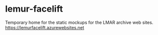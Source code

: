 # lemur-facelift
Temporary home for the static mockups for the LMAR archive web sites. https://lemurfacelift.azurewebsites.net
